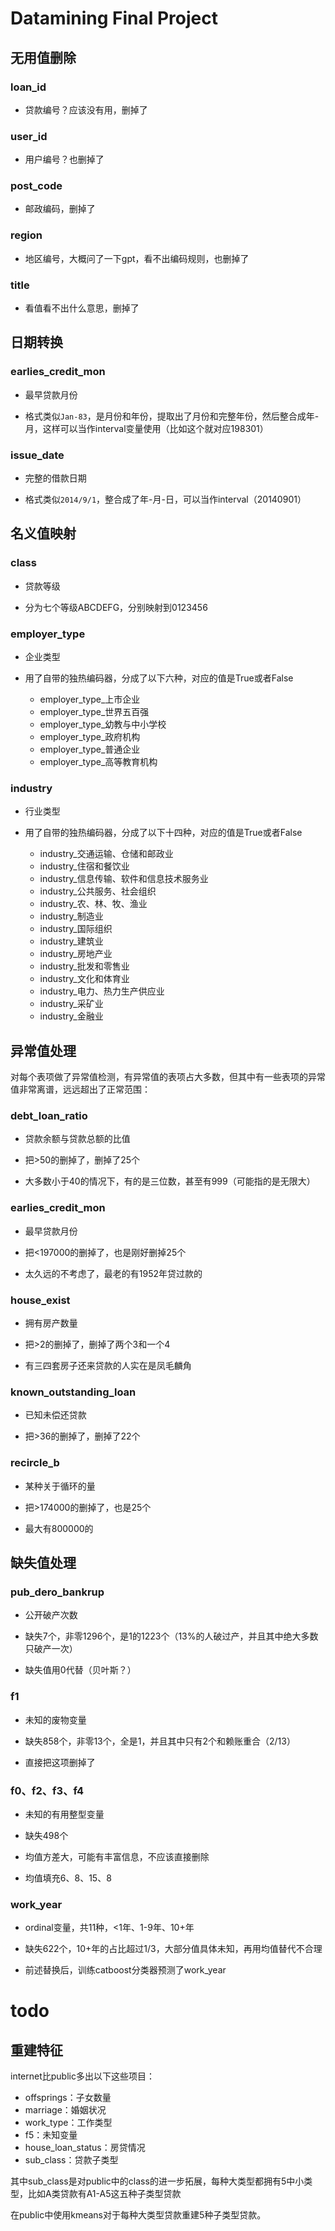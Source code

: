 # Datamining Final Project


## 无用值删除

### loan_id

- 贷款编号？应该没有用，删掉了

### user_id

- 用户编号？也删掉了

### post_code

- 邮政编码，删掉了

### region

- 地区编号，大概问了一下gpt，看不出编码规则，也删掉了

### title

- 看值看不出什么意思，删掉了

## 日期转换

### earlies_credit_mon

- 最早贷款月份

- 格式类似`Jan-83`，是月份和年份，提取出了月份和完整年份，然后整合成年-月，这样可以当作interval变量使用（比如这个就对应198301）

### issue_date

- 完整的借款日期

- 格式类似`2014/9/1`，整合成了年-月-日，可以当作interval（20140901）

## 名义值映射

### class

- 贷款等级

- 分为七个等级ABCDEFG，分别映射到0123456

### employer_type

- 企业类型

- 用了自带的独热编码器，分成了以下六种，对应的值是True或者False

    - employer_type_上市企业
    - employer_type_世界五百强
    - employer_type_幼教与中小学校
    - employer_type_政府机构
    - employer_type_普通企业
    - employer_type_高等教育机构

### industry

- 行业类型

- 用了自带的独热编码器，分成了以下十四种，对应的值是True或者False

    - industry_交通运输、仓储和邮政业
    - industry_住宿和餐饮业
    - industry_信息传输、软件和信息技术服务业
    - industry_公共服务、社会组织
    - industry_农、林、牧、渔业
    - industry_制造业
    - industry_国际组织
    - industry_建筑业
    - industry_房地产业
    - industry_批发和零售业
    - industry_文化和体育业
    - industry_电力、热力生产供应业
    - industry_采矿业
    - industry_金融业

## 异常值处理

对每个表项做了异常值检测，有异常值的表项占大多数，但其中有一些表项的异常值非常离谱，远远超出了正常范围：

### debt_loan_ratio

- 贷款余额与贷款总额的比值

- 把>50的删掉了，删掉了25个

- 大多数小于40的情况下，有的是三位数，甚至有999（可能指的是无限大）

### earlies_credit_mon

- 最早贷款月份

- 把<197000的删掉了，也是刚好删掉25个

- 太久远的不考虑了，最老的有1952年贷过款的

### house_exist

- 拥有房产数量

- 把>2的删掉了，删掉了两个3和一个4

- 有三四套房子还来贷款的人实在是凤毛麟角

### known_outstanding_loan

- 已知未偿还贷款

- 把>36的删掉了，删掉了22个

### recircle_b

- 某种关于循环的量

- 把>174000的删掉了，也是25个

- 最大有800000的

## 缺失值处理

### pub_dero_bankrup

- 公开破产次数

- 缺失7个，非零1296个，是1的1223个（13%的人破过产，并且其中绝大多数只破产一次）

- 缺失值用0代替（贝叶斯？）

### f1

- 未知的废物变量

- 缺失858个，非零13个，全是1，并且其中只有2个和赖账重合（2/13）

- 直接把这项删掉了

### f0、f2、f3、f4

- 未知的有用整型变量

- 缺失498个

- 均值方差大，可能有丰富信息，不应该直接删除

- 均值填充6、8、15、8

### work_year

- ordinal变量，共11种，<1年、1-9年、10+年

- 缺失622个，10+年的占比超过1/3，大部分值具体未知，再用均值替代不合理

- 前述替换后，训练catboost分类器预测了work_year

# todo

## 重建特征

internet比public多出以下这些项目：

- offsprings：子女数量
- marriage：婚姻状况
- work_type：工作类型
- f5：未知变量
- house_loan_status：房贷情况
- sub_class：贷款子类型

其中sub_class是对public中的class的进一步拓展，每种大类型都拥有5中小类型，比如A类贷款有A1-A5这五种子类型贷款

在public中使用kmeans对于每种大类型贷款重建5种子类型贷款。

